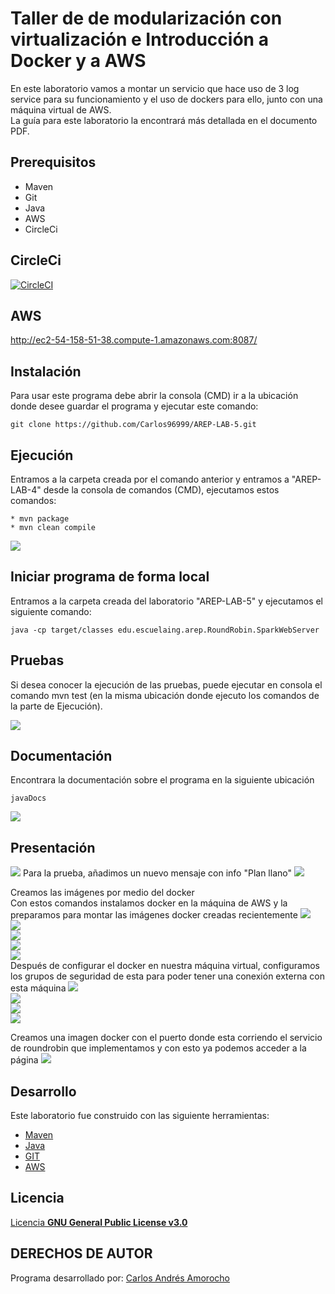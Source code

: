 # Taller de de modularización con virtualización e Introducción a Docker y a AWS
En este laboratorio vamos a montar un servicio que hace uso de 3 log service para su funcionamiento y el uso de dockers para ello, junto con una máquina virtual de AWS.  
La guía para este laboratorio la encontrará más detallada en el documento PDF.

## Prerequisitos
* Maven
* Git
* Java
* AWS
* CircleCi

## CircleCi  
 [![CircleCI](https://circleci.com/gh/circleci/circleci-docs.svg?style=svg)](https://app.circleci.com/pipelines/github/Carlos96999/AREP-LAB-5)  

## AWS  
http://ec2-54-158-51-38.compute-1.amazonaws.com:8087/

## Instalación
Para usar este programa debe abrir la consola (CMD) ir a la ubicación donde desee guardar el programa y ejecutar este comando:
```
git clone https://github.com/Carlos96999/AREP-LAB-5.git
```

## Ejecución
Entramos a la carpeta creada por el comando anterior y entramos a "AREP-LAB-4" desde la consola de comandos (CMD), ejecutamos estos comandos:
```
* mvn package
* mvn clean compile
```
<img src="https://github.com/Carlos96999/AREP-LAB-5/blob/master/img/ejecucion.PNG?raw=true">  

## Iniciar programa de forma local
Entramos a la carpeta creada del laboratorio "AREP-LAB-5" y ejecutamos el siguiente comando:  
```  
java -cp target/classes edu.escuelaing.arep.RoundRobin.SparkWebServer
```  

## Pruebas
Si desea conocer la ejecución de las pruebas, puede ejecutar en consola el comando mvn test (en la misma ubicación donde ejecuto los comandos de la parte de Ejecución).

<img src="https://github.com/Carlos96999/AREP-LAB-5/blob/master/img/pruebas.PNG?raw=true">


## Documentación
Encontrara la documentación sobre el programa en la siguiente ubicación
```
javaDocs
```

<img src="https://github.com/Carlos96999/AREP-LAB-5/blob/master/img/documentacion.PNG?raw=true">  
  
## Presentación  
<img src="https://github.com/Carlos96999/AREP-LAB-5/blob/master/img/vistaInicial.PNG?raw=true">  
Para la prueba, añadimos un nuevo mensaje con info "Plan llano"  
<img src="https://github.com/Carlos96999/AREP-LAB-5/blob/master/img/vistaInicial.PNG?raw=true">  

Creamos las imágenes por medio del docker  
Con estos comandos instalamos docker en la máquina de AWS y la preparamos para montar las imágenes docker creadas recientemente
<img src="https://github.com/Carlos96999/AREP-LAB-5/blob/master/img/AWS/implementacionAWSParte9.PNG">  
<img src="https://github.com/Carlos96999/AREP-LAB-5/blob/master/img/AWS/implementacionAWSParte10.PNG">  
<img src="https://github.com/Carlos96999/AREP-LAB-5/blob/master/img/AWS/implementacionAWSParte12.PNG">  
<img src="https://github.com/Carlos96999/AREP-LAB-5/blob/master/img/AWS/implementacionAWSParte13.PNG">  
<img src="https://github.com/Carlos96999/AREP-LAB-5/blob/master/img/AWS/implementacionAWSParte14.PNG">  
Después de configurar el docker en nuestra máquina virtual, configuramos los grupos de seguridad de esta para poder tener una conexión externa con esta máquina
<img src="https://github.com/Carlos96999/AREP-LAB-5/blob/master/img/AWS/implementacionAWSParte15.PNG">  
<img src="https://github.com/Carlos96999/AREP-LAB-5/blob/master/img/AWS/implementacionAWSParte16.PNG">  
<img src="https://github.com/Carlos96999/AREP-LAB-5/blob/master/img/AWS/implementacionAWSParte17.PNG">  
<img src="https://github.com/Carlos96999/AREP-LAB-5/blob/master/img/AWS/implementacionAWSParte18.PNG">  
  
  Creamos una imagen docker con el puerto donde esta corriendo el servicio de roundrobin que implementamos y con esto ya podemos acceder a la página
<img src="https://github.com/Carlos96999/AREP-LAB-5/blob/master/img/AWS/implementacionAWSParte19.PNG">  



## Desarrollo
Este laboratorio fue construido con las siguiente herramientas:
* [Maven](https://maven.apache.org/)
* [Java](https://www.java.com/es/)
* [GIT](https://git-scm.com/)
* [AWS](https://aws.amazon.com/es/education/awseducate/)

## Licencia
[Licencia **GNU General Public License v3.0**](https://github.com/Carlos96999/AREP-LAB-5/blob/master/LICENSE)

## DERECHOS DE AUTOR

Programa desarrollado por:
[Carlos Andrés Amorocho](https://github.com/Carlos96999)
